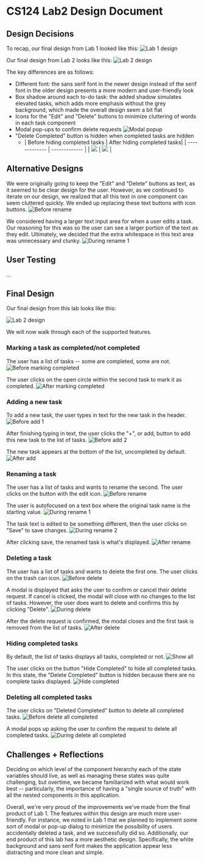 # CS124 Lab2 Design Document

## Design Decisions
To recap, our final design from Lab 1 looked like this:
![Lab 1 design](./screenshots/lab1finaldesign.png)

Our final design from Lab 2 looks like this:
![Lab 2 design](./screenshots/lab2finaldesign.png)

The key differences are as follows:
* Different font: the sans serif font in the newer design instead of the serif font
  in the older design presents a more modern and user-friendly look
* Box shadow around each to-do task: the added shadow simulates elevated tasks, which
  adds more emphasis without the grey background, which made the overall design seem a
  bit flat
* Icons for the "Edit" and "Delete" buttons to minimize cluttering of words in each task
  component
* Modal pop-ups to confirm delete requests
  ![Modal popup](./screenshots/modal-popup.png)
* "Delete Completed" button is hidden when completed tasks are hidden
    * | Before hiding completed tasks  | After hiding completed tasks|
          | ------------- | ------------- |
      | ![](./screenshots/before-deletecompleted-hidden.png) | ![](./screenshots/after-deletecompleted-hidden.png) |
## Alternative Designs
We were originally going to keep the "Edit" and "Delete" buttons as text, as it seemed to
be clear design for the user. However, as we continued to iterate on our design, we
realized that all this text in one component can seem cluttered quickly. We ended up
replacing these text buttons with icon buttons.
![Before rename](./screenshots/before-rename.png)

We considered having a larger text input area for when a user edits a task. Our reasoning
for this was so the user can see a larger portion of the text as they edit. Ultimately, we
decided that the extra whitespace in this text area was unnecessary and clunky.
![During rename 1](./screenshots/during-rename-part1.png)

## User Testing
...

## Final Design
Our final design from this lab looks like this:

![Lab 2 design](./screenshots/lab2finaldesign.png)

We will now walk through each of the supported features.

### Marking a task as completed/not completed
The user has a list of tasks -- some are completed, some are not.
![Before marking completed](./screenshots/fin-before-complete.png)

The user clicks on the open circle within the second task to mark it as completed.
![After marking completed](./screenshots/fin-after-complete.png)

### Adding a new task
To add a new task, the user types in text for the new task in the header.
![Before add 1](./screenshots/before-add-task-1.png)

After finishing typing in text, the user clicks the "+", or add, button to add
this new task to the list of tasks.
![Before add 2](./screenshots/before-add-task-2.png)

The new task appears at the bottom of the list, uncompleted by default.
![After add](./screenshots/after-add-task.png)

### Renaming a task
The user has a list of tasks and wants to rename the second. The user clicks on the button
with the edit icon.
![Before rename](./screenshots/fin-before-rename.png)

The user is autofocused on a text box where the original task name is the starting value.
![During rename 1](./screenshots/fin-during-rename-1.png)

The task text is edited to be something different, then the user clicks on "Save" to save changes.
![During rename 2](./screenshots/fin-during-rename-2.png)

After clicking save, the renamed task is what's displayed.
![After rename](./screenshots/fin-after-rename.png)

### Deleting a task
The user has a list of tasks and wants to delete the first one. The user clicks on the trash
can icon.
![Before delete](./screenshots/fin-before-delete.png)

A modal is displayed that asks the user to confirm or cancel their delete request. If cancel
is clicked, the modal will close with no changes to the list of tasks. However, the user does
want to delete and confirms this by clicking "Delete".
![During delete](./screenshots/fin-during-delete.png)

After the delete request is confirmed, the modal closes and the first task is removed from the
list of tasks.
![After delete](./screenshots/fin-after-delete.png)

### Hiding completed tasks
By default, the list of tasks displays all tasks, completed or not.
![Show all](./screenshots/show-all.png)

The user clicks on the button "Hide Completed" to hide all completed tasks. In this state, the
"Delete Completed" button is hidden because there are no complete tasks displayed.
![Hide completed]()

### Deleting all completed tasks
The user clicks on "Deleted Completed" button to delete all completed tasks.
![Before delete all completed](./screenshots/before-delete-all-comp.png)

A modal pops up asking the user to confirm the request to delete all completed tasks.
![During delete all completed](./screenshots/during-delete-all-comp.png)

## Challenges + Reflections
Deciding on which level of the component hierarchy each of the state variables should live,
as well as managing these states was quite challenging, but overtime, we became familiarized
with what would work best -- particularly, the importance of having a "single source of truth"
with all the nested components in this application.

Overall, we're very proud of the improvements we've made from the final product of Lab 1. The
features within this design are much more user-friendly. For instance, we noted in Lab 1 that
we planned to implement some sort of modal or pop-up dialog to minimize the possibility of
users accidentally deleted a task, and we successfully did so. Additionally, our end product of
this lab has a more aesthetic design. Specifically, the white background and sans serif font makes
the application appear less distracting and more clean and simple.
